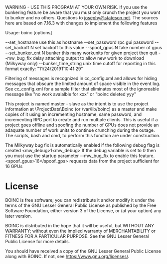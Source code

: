 WARNING - USE THIS PROGRAM AT YOUR OWN RISK. If you use the bunkering feature be aware
that you must only crunch the project you want to bunker and no others. Questions to josephy@stateson.net.
The sources here are based on 7.16.3 with changes to implement the following features

Usage: boinc [options]

--set_hostname <name>          use this as hostname
--set_password <password>      rpc gui password
--set_backoff N                set backoff to this value
--spoof_gpus N                 fake number of gpus
--set_bunker_cnt <project> N   bunker this many workunits for given project then quit
--mw_bug_fix                   delay attaching output to allow new work to download (Milkyway only)
--bunker_time_string <text>    unix time cutoff for reporting in this format exactly:  "11/24/2019T10:41:29"
                               
Filtering of messages is recognized in cc_config.xml and allows for hiding messages that obscure the limited
amount of space visible in the event log.  See cc_config.xml for a sample filter that eliminates most of
the ignoreable message like "no work avaialble for xxx" or "boinc deleted yyy"
                               
This project is named master - slave as the intent is to use the project information at \ProjectData\Boinc
(or /var/lib/boinc) as a master and make copies of it using an incrementing hostname, same password, and
incrementing RPC port to create and run multiple clients. This is useful if a project goes offline and
spoofing the number of GPUs does not provide an adaquate number of work units to continue crunching during
the outage. The scripts, bash and cmd, to perform this function are under construction.


The Milkyway bug fix is automatically enabled if the following debug flag is created
<mw_debug>1<mw_debug>
If the debug variable is set to 0 then you must use the startup parameter --mw_bug_fix to enable this feature.
<spoof_gpus>16</spoof_gps> requests data from the project sufficient for 16 GPUs

# License
BOINC is free software; you can redistribute it and/or modify it
under the terms of the GNU Lesser General Public License
as published by the Free Software Foundation,
either version 3 of the License, or (at your option) any later version.

BOINC is distributed in the hope that it will be useful,
but WITHOUT ANY WARRANTY; without even the implied warranty of
MERCHANTABILITY or FITNESS FOR A PARTICULAR PURPOSE.
See the GNU Lesser General Public License for more details.

You should have received a copy of the GNU Lesser General Public License
along with BOINC.  If not, see <https://www.gnu.org/licenses/>.
